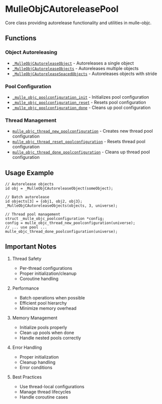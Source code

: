 # MulleObjCAutoreleasePool

Core class providing autorelease functionality and utilities in mulle-objc.

## Functions

### Object Autoreleasing
- [`_MulleObjCAutoreleaseObject`](https://www.perplexity.ai/search?q=Please+create+some+detailed+API+documentation+for+the+function+_MulleObjCAutoreleaseObject+of+the+MulleObjC+project+https://github.com/mulle-objc/MulleObjC.+You+will+find+source+code+probably+at+https://raw.githubusercontent.com/mulle-objc/MulleObjC/refs/heads/master/src/class/MulleObjCAutoreleasePool.m+and+the+header+at+https://raw.githubusercontent.com/mulle-objc/MulleObjC/refs/heads/master/src/class/MulleObjCAutoreleasePool.h+and+there+may+also+be+tests+for+it+in+the+test/+folder) - Autoreleases a single object
- [`_MulleObjCAutoreleaseObjects`](https://www.perplexity.ai/search?q=Please+create+some+detailed+API+documentation+for+the+function+_MulleObjCAutoreleaseObjects+of+the+MulleObjC+project+https://github.com/mulle-objc/MulleObjC.+You+will+find+source+code+probably+at+https://raw.githubusercontent.com/mulle-objc/MulleObjC/refs/heads/master/src/class/MulleObjCAutoreleasePool.m+and+the+header+at+https://raw.githubusercontent.com/mulle-objc/MulleObjC/refs/heads/master/src/class/MulleObjCAutoreleasePool.h+and+there+may+also+be+tests+for+it+in+the+test/+folder) - Autoreleases multiple objects
- [`_MulleObjCAutoreleaseSpacedObjects`](https://www.perplexity.ai/search?q=Please+create+some+detailed+API+documentation+for+the+function+_MulleObjCAutoreleaseSpacedObjects+of+the+MulleObjC+project+https://github.com/mulle-objc/MulleObjC.+You+will+find+source+code+probably+at+https://raw.githubusercontent.com/mulle-objc/MulleObjC/refs/heads/master/src/class/MulleObjCAutoreleasePool.m+and+the+header+at+https://raw.githubusercontent.com/mulle-objc/MulleObjC/refs/heads/master/src/class/MulleObjCAutoreleasePool.h+and+there+may+also+be+tests+for+it+in+the+test/+folder) - Autoreleases objects with stride

### Pool Configuration
- [`_mulle_objc_poolconfiguration_init`](https://www.perplexity.ai/search?q=Please+create+some+detailed+API+documentation+for+the+function+_mulle_objc_poolconfiguration_init+of+the+MulleObjC+project+https://github.com/mulle-objc/MulleObjC.+You+will+find+source+code+probably+at+https://raw.githubusercontent.com/mulle-objc/MulleObjC/refs/heads/master/src/class/MulleObjCAutoreleasePool.m+and+the+header+at+https://raw.githubusercontent.com/mulle-objc/MulleObjC/refs/heads/master/src/class/MulleObjCAutoreleasePool.h+and+there+may+also+be+tests+for+it+in+the+test/+folder) - Initializes pool configuration
- [`_mulle_objc_poolconfiguration_reset`](https://www.perplexity.ai/search?q=Please+create+some+detailed+API+documentation+for+the+function+_mulle_objc_poolconfiguration_reset+of+the+MulleObjC+project+https://github.com/mulle-objc/MulleObjC.+You+will+find+source+code+probably+at+https://raw.githubusercontent.com/mulle-objc/MulleObjC/refs/heads/master/src/class/MulleObjCAutoreleasePool.m+and+the+header+at+https://raw.githubusercontent.com/mulle-objc/MulleObjC/refs/heads/master/src/class/MulleObjCAutoreleasePool.h+and+there+may+also+be+tests+for+it+in+the+test/+folder) - Resets pool configuration
- [`_mulle_objc_poolconfiguration_done`](https://www.perplexity.ai/search?q=Please+create+some+detailed+API+documentation+for+the+function+_mulle_objc_poolconfiguration_done+of+the+MulleObjC+project+https://github.com/mulle-objc/MulleObjC.+You+will+find+source+code+probably+at+https://raw.githubusercontent.com/mulle-objc/MulleObjC/refs/heads/master/src/class/MulleObjCAutoreleasePool.m+and+the+header+at+https://raw.githubusercontent.com/mulle-objc/MulleObjC/refs/heads/master/src/class/MulleObjCAutoreleasePool.h+and+there+may+also+be+tests+for+it+in+the+test/+folder) - Cleans up pool configuration

### Thread Management
- [`mulle_objc_thread_new_poolconfiguration`](https://www.perplexity.ai/search?q=Please+create+some+detailed+API+documentation+for+the+function+mulle_objc_thread_new_poolconfiguration+of+the+MulleObjC+project+https://github.com/mulle-objc/MulleObjC.+You+will+find+source+code+probably+at+https://raw.githubusercontent.com/mulle-objc/MulleObjC/refs/heads/master/src/class/MulleObjCAutoreleasePool.m+and+the+header+at+https://raw.githubusercontent.com/mulle-objc/MulleObjC/refs/heads/master/src/class/MulleObjCAutoreleasePool.h+and+there+may+also+be+tests+for+it+in+the+test/+folder) - Creates new thread pool configuration
- [`mulle_objc_thread_reset_poolconfiguration`](https://www.perplexity.ai/search?q=Please+create+some+detailed+API+documentation+for+the+function+mulle_objc_thread_reset_poolconfiguration+of+the+MulleObjC+project+https://github.com/mulle-objc/MulleObjC.+You+will+find+source+code+probably+at+https://raw.githubusercontent.com/mulle-objc/MulleObjC/refs/heads/master/src/class/MulleObjCAutoreleasePool.m+and+the+header+at+https://raw.githubusercontent.com/mulle-objc/MulleObjC/refs/heads/master/src/class/MulleObjCAutoreleasePool.h+and+there+may+also+be+tests+for+it+in+the+test/+folder) - Resets thread pool configuration
- [`mulle_objc_thread_done_poolconfiguration`](https://www.perplexity.ai/search?q=Please+create+some+detailed+API+documentation+for+the+function+mulle_objc_thread_done_poolconfiguration+of+the+MulleObjC+project+https://github.com/mulle-objc/MulleObjC.+You+will+find+source+code+probably+at+https://raw.githubusercontent.com/mulle-objc/MulleObjC/refs/heads/master/src/class/MulleObjCAutoreleasePool.m+and+the+header+at+https://raw.githubusercontent.com/mulle-objc/MulleObjC/refs/heads/master/src/class/MulleObjCAutoreleasePool.h+and+there+may+also+be+tests+for+it+in+the+test/+folder) - Cleans up thread pool configuration

## Usage Example

```objc
// Autorelease objects
id obj = _MulleObjCAutoreleaseObject(someObject);

// Batch autorelease
id objects[3] = {obj1, obj2, obj3};
_MulleObjCAutoreleaseObjects(objects, 3, universe);

// Thread pool management
struct _mulle_objc_poolconfiguration *config;
config = mulle_objc_thread_new_poolconfiguration(universe);
// ... use pool ...
mulle_objc_thread_done_poolconfiguration(universe);
```

## Important Notes

1. Thread Safety
   - Per-thread configurations
   - Proper initialization/cleanup
   - Coroutine handling

2. Performance
   - Batch operations when possible
   - Efficient pool hierarchy
   - Minimize memory overhead

3. Memory Management
   - Initialize pools properly
   - Clean up pools when done
   - Handle nested pools correctly

4. Error Handling
   - Proper initialization
   - Cleanup handling
   - Error conditions

5. Best Practices
   - Use thread-local configurations
   - Manage thread lifecycles
   - Handle coroutine cases
